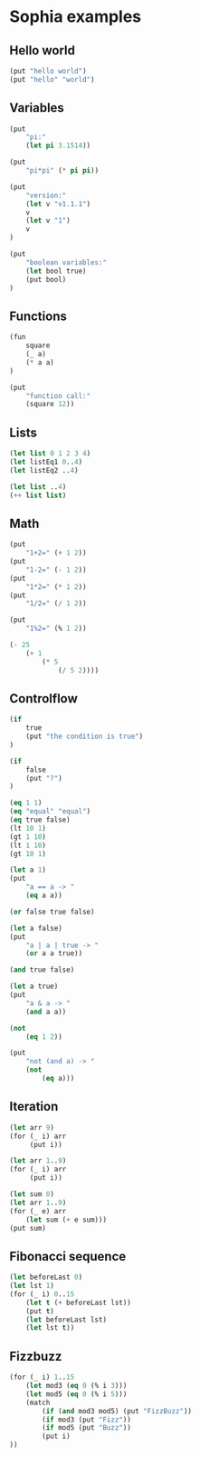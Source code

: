 # Sophia examples

## Hello world

```lisp
(put "hello world")
(put "hello" "world")
```

## Variables

```lisp
(put
    "pi:"
    (let pi 3.1514))

(put
    "pi*pi" (* pi pi))

(put
    "version:"
    (let v "v1.1.1")
    v
    (let v "1")
    v
)

(put
    "boolean variables:"
    (let bool true)
    (put bool)
)
```

## Functions

```lisp
(fun
    square
    (_ a)
    (* a a)
)

(put
    "function call:"
    (square 12))
```

## Lists

```lisp
(let list 0 1 2 3 4)
(let listEq1 0..4)
(let listEq2 ..4)
```

```lisp
(let list ..4)
(++ list list)
```

## Math

```lisp
(put
    "1+2=" (+ 1 2))
(put
    "1-2=" (- 1 2))
(put
    "1*2=" (* 1 2))
(put
    "1/2=" (/ 1 2))

(put
    "1%2=" (% 1 2))

(- 25
    (+ 1
        (* 5
            (/ 5 2))))

```

## Controlflow

```lisp
(if
    true
    (put "the condition is true")
)

(if
    false
    (put "?")
)

(eq 1 1)
(eq "equal" "equal")
(eq true false)
(lt 10 1)
(gt 1 10)
(lt 1 10)
(gt 10 1)

(let a 1)
(put
    "a == a -> "
    (eq a a))

(or false true false)

(let a false)
(put
    "a | a | true -> "
    (or a a true))

(and true false)

(let a true)
(put
    "a & a -> "
    (and a a))

(not
    (eq 1 2))

(put
    "not (and a) -> "
    (not
        (eq a)))
```

## Iteration

```lisp
(let arr 9)
(for (_ i) arr
     (put i))
```

```lisp
(let arr 1..9)
(for (_ i) arr
     (put i))
```

```lisp
(let sum 0)
(let arr 1..9)
(for (_ e) arr
    (let sum (+ e sum)))
(put sum)
```

## Fibonacci sequence

```lisp
(let beforeLast 0)
(let lst 1)
(for (_ i) 0..15
    (let t (+ beforeLast lst))
    (put t)
    (let beforeLast lst)
    (let lst t))
```

## Fizzbuzz

```lisp
(for (_ i) 1..15
    (let mod3 (eq 0 (% i 3)))
    (let mod5 (eq 0 (% i 5)))
    (match
        (if (and mod3 mod5) (put "FizzBuzz"))
        (if mod3 (put "Fizz"))
        (if mod5 (put "Buzz"))
        (put i)
))
```
